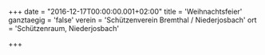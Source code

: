 +++
date = "2016-12-17T00:00:00.001+02:00"
title = 'Weihnachtsfeier'
ganztaegig = 'false'
verein = 'Schützenverein Bremthal / Niederjosbach'
ort = 'Schützenraum, Niederjosbach'

+++

      